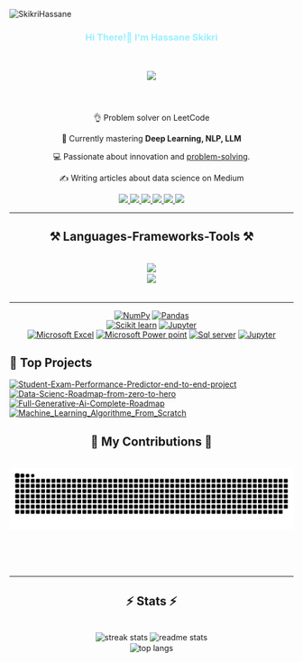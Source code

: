 <!-- Number of views---------------->

<p align="left"> <img src="https://komarev.com/ghpvc/?username=SkikriHassane01&label=Profile%20views&color=0e75b6&style=flat" alt="SkikriHassane" /> </p>

<!------------------------------------------------>

<h3 align="center" style="color: #99efff;">Hi There!👋 I'm Hassane Skikri</h3>

<h1 align="center">
    <img src="https://readme-typing-svg.herokuapp.com/?font=Righteous&size=35&center=true&vCenter=true&width=500&height=70&duration=4000&lines=I'm+a+Data+Scientist+📊;2++years+of+coding+💻;Medium+Writer+✍️" />
</h1>

<!------------------------------------------------>
<br/>

<div align="center">

👌 Problem solver on LeetCode 
  
 🌱 Currently mastering **Deep Learning, NLP, LLM**
 
 💻 Passionate about innovation and [problem-solving](https://leetcode.com/hassaneskikri/). 

 ✍️ Writing articles about data science on Medium

 </div>


 <div align="center"> 
  <a href="hassaneskikri@gmail.com@gmail.com">
    <img src="https://img.shields.io/badge/Gmail-333333?style=for-the-badge&logo=gmail&logoColor=red" />
  </a>
  <a href="https://www.linkedin.com/in/hassane-skikri-8b25b9308/" target="_blank">
    <img src="https://img.shields.io/badge/LinkedIn-0077B5?style=for-the-badge&logo=linkedin&logoColor=white" target="_blank" />
  </a>
  <a href="https://portfolio-projecct.web.app/" target="_blank">
     <img src="https://img.shields.io/badge/Portfolio-FF5722?style=for-the-badge&logo=todoist&logoColor=white" target="_blank" />
  </a>
    <a href="https://medium.com/@Hassane_01" target="_blank">
    <img src="https://img.shields.io/badge/Medium-12100E?style=for-the-badge&logo=medium&logoColor=white" target="_blank" />
  </a>

   </a>
    <a href="https://www.kaggle.com/hassaneskikri" target="_blank">
    <img src="https://img.shields.io/badge/Kaggle-20BEFF?style=for-the-badge&logo=Kaggle&logoColor=white" target="_blank" />
  </a>

  </a>
    <a href="https://github.com/SkikriHassane01" target="_blank">
    <img src="https://img.shields.io/badge/GitHub-100000?style=for-the-badge&logo=github&logoColor=white" target="_blank" />
  </a>

  

</div>

<!------------------------------------------------>

<hr/>
 
<h2 align="center">⚒️ Languages-Frameworks-Tools ⚒️</h2>
<br/>
<div align="center">
    <img src="https://skillicons.dev/icons?i=python,c,cpp,javascript,java,github,git" />
  <br/>
    <img src="https://skillicons.dev/icons?i=sklearn,mysql,mongodb,vscode,visualstudio,azure,html,css" /><br>
</div>

<br/>
<hr/>
<div align="center">
   <p>
      <a href="#"><img alt="NumPy" src="https://img.shields.io/badge/Numpy-013243.svg?logo=numpy&logoColor=white"></a>
      <a href="#"><img alt="Pandas" src="https://img.shields.io/badge/Pandas-150458.svg?logo=pandas&logoColor=white"></a>
<!--       <a href="#"><img alt="TensorFlow" src="https://img.shields.io/badge/TensorFlow-FF6F00.svg?logo=TensorFlow&logoColor=white"></a> -->
   </br>
      <a href="#"><img alt="Scikit learn" src="https://img.shields.io/badge/scikit_learn-F7931E?style=for-the-badge&logo=scikit-learn&logoColor=white"></a>
<!--       <a href="#"><img alt="pytorch)" src="https://img.shields.io/badge/PyTorch-EE4C2C?style=for-the-badge&logo=pytorch&logoColor=white"></a> -->
      <a href="#"><img alt="Jupyter" src="https://img.shields.io/badge/Jupyter-F37626.svg?&style=for-the-badge&logo=Jupyter&logoColor=white"></a>
   </br>
      <a href="#"><img alt="Microsoft Excel" src="https://img.shields.io/badge/Microsoft_Excel-217346?style=for-the-badge&logo=microsoft-excel&logoColor=white"></a>
      <a href="#"><img alt="Microsoft Power point" src="https://img.shields.io/badge/Microsoft_PowerPoint-B7472A?style=for-the-badge&logo=microsoft-powerpoint&logoColor=white"></a>
      <a href="#"><img alt="Sql server" src="https://img.shields.io/badge/Microsoft_SQL_Server-CC2927?style=for-the-badge&logo=microsoft-sql-server&logoColor=white"></a>
      <a href="#"><img alt="Jupyter" src="https://img.shields.io/badge/Microsoft_Word-2B579A?style=for-the-badge&logo=microsoft-word&logoColor=white"></a>

    
  </p>
</div>

</hr>

<h2>📕 Top Projects</h2>

  <p align="left">
    <a href="https://github.com/SkikriHassane01/Student-Exam-Performance-Predictor-end-to-end-project"><img width="300" src="https://denvercoder1-github-readme-stats.vercel.app/api/pin/?username=SkikriHassane01&repo=Student-Exam-Performance-Predictor-end-to-end-project&theme=react&bg_color=1F222E&title_color=F85D7F&hide_border=true&icon_color=F8D866&show_icons=false&show_description=false" alt="Student-Exam-Performance-Predictor-end-to-end-project"></a>
    <a href="https://github.com/SkikriHassane01/Data-Scienc-Roadmap-from-zero-to-hero"><img width="300" src="https://denvercoder1-github-readme-stats.vercel.app/api/pin/?username=SkikriHassane01&repo=Data-Scienc-Roadmap-from-zero-to-hero&theme=react&bg_color=1F222E&title_color=F85D7F&hide_border=true&icon_color=F8D866&show_icons=false&show_description=false" alt="Data-Scienc-Roadmap-from-zero-to-hero"></a>
    <a href="https://github.com/SkikriHassane01/Full-Generative-Ai-Complete-Roadmap"><img width="300" src="https://denvercoder1-github-readme-stats.vercel.app/api/pin/?username=SkikriHassane01&repo=Full-Generative-Ai-Complete-Roadmap&theme=react&bg_color=1F222E&title_color=F85D7F&hide_border=true&icon_color=F8D866&show_icons=false&show_description=false" alt="Full-Generative-Ai-Complete-Roadmap"></a>
    <a href="https://github.com/SkikriHassane01/Machine_Learning_Algorithme_From_Scratch"><img width="300" src="https://denvercoder1-github-readme-stats.vercel.app/api/pin/?username=SkikriHassane01&repo=Machine_Learning_Algorithme_From_Scratch&theme=react&bg_color=1F222E&title_color=F85D7F&hide_border=true&icon_color=F8D866&show_icons=false&show_description=false" alt="Machine_Learning_Algorithme_From_Scratch"></a>
</p>



<div align="center">
  <h2>🐍 My Contributions 🐍</h2>
  <br>
  <img alt="snake eating my contributions" src="https://raw.githubusercontent.com/salesp07/salesp07/output/github-contribution-grid-snake.svg" />
  
  <br/><br/><br/>
</div>

<hr/>

<h2 align="center">⚡ Stats ⚡</h2>
<br>
<div align=center>
  <img width=390 src="https://github-readme-streak-stats-salesp07.vercel.app/?user=SkikriHassane01&count_private=true&theme=react&border_radius=10" alt="streak stats"/>
  <img width=390 src="https://github-readme-stats-salesp07.vercel.app/api?username=SkikriHassane01&count_private=true&show_icons=true&theme=react&rank_icon=github&border_radius=10" alt="readme stats" />
  <br/>
  <img width=325 align="center" src="https://github-readme-stats-salesp07.vercel.app/api/top-langs/?username=SkikriHassane01&hide=HTML&langs_count=8&layout=compact&theme=react&border_radius=10&size_weight=0.5&count_weight=0.5&exclude_repo=github-readme-stats" alt="top langs" />
</div>
